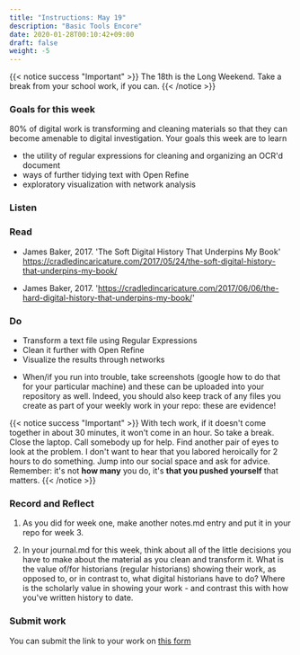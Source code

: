 ```yaml
---
title: "Instructions: May 19"
description: "Basic Tools Encore"
date: 2020-01-28T00:10:42+09:00
draft: false
weight: -5
---
```

{{< notice success "Important" >}} The 18th is the Long Weekend. Take a break from your school work, if you can.
{{< /notice >}}

### Goals for this week

80% of digital work is transforming and cleaning materials so that they can become amenable to digital investigation. Your goals this week are to learn
+ the utility of regular expressions for cleaning and organizing an OCR'd document
+ ways of further tidying text with Open Refine
+ exploratory visualization with network analysis

### Listen  

### Read

+ James Baker, 2017. 'The Soft Digital History That Underpins My Book' https://cradledincaricature.com/2017/05/24/the-soft-digital-history-that-underpins-my-book/

+ James Baker, 2017. 'https://cradledincaricature.com/2017/06/06/the-hard-digital-history-that-underpins-my-book/'

### Do

+ Transform a text file using Regular Expressions
+ Clean it further with Open Refine
+ Visualize the results through networks

- When/if you run into trouble, take screenshots (google how to do that for your particular machine) and these can be uploaded into your repository as well. Indeed, you should also keep track of any files you create as part of your weekly work in your repo: these are evidence!

{{< notice success "Important" >}} With tech work, if it doesn't come together in about 30 minutes, it won't come in an hour. So take a break. Close the laptop. Call somebody up for help. Find another pair of eyes to look at the problem. I don't want to hear that you labored heroically for 2 hours to do something. Jump into our social space and ask for advice. Remember: it's not **how many** you do, it's **that you pushed yourself** that matters.
{{< /notice >}}

### Record and Reflect

1. As you did for week one, make another notes.md entry and put it in your repo for week 3.

2. In your journal.md for this week, think about all of the little decisions you have to make about the material as you clean and transform it. What is the value of/for historians (regular historians) showing their work, as opposed to, or in contrast to, what digital historians have to do? Where is the scholarly value in showing your work - and contrast this with how you've written history to date.


### Submit work

You can submit the link to your work on [this form](https://docs.google.com/forms/d/e/1FAIpQLSc3iURU-J6usI6994Hm9MkBsIViOEbnoIyqtxhmhXbFW8raAw/viewform?usp=sf_link)
